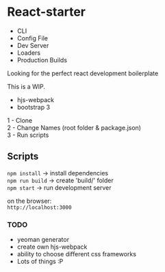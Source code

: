 # React-starter

- CLI  
- Config File  
- Dev Server  
- Loaders  
- Production Builds  

Looking for the perfect react development boilerplate

This is a WIP.

- hjs-webpack
- bootstrap 3

1 - Clone  
2 - Change Names (root folder & package.json)  
3 - Run scripts


## Scripts  

`npm install` -> install dependencies  
`npm run build` -> create 'build/' folder   
`npm start` -> run development server

on the browser:  
`http://localhost:3000`


### TODO

- yeoman generator
- create own hjs-webpack
- ability to choose different css frameworks
- Lots of things :P
